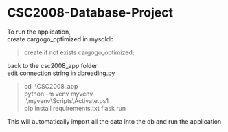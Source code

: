 # CSC2008-Database-Project

To run the application, <br/>
create cargogo_optimized in mysqldb
> create if not exists cargogo_optimized;


back to the csc2008_app folder <br/>
edit connection string in dbreading.py
> cd .\CSC2008_app\
> python -m venv myvenv <br/>
> .\myvenv\Scripts\Activate.ps1\
> pip install requirements.txt
> flask run


This will automatically import all the data into the db and run the application
